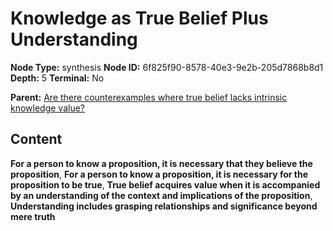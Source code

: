 # Knowledge as True Belief Plus Understanding

**Node Type:** synthesis
**Node ID:** 6f825f90-8578-40e3-9e2b-205d7868b8d1
**Depth:** 5
**Terminal:** No

**Parent:** [Are there counterexamples where true belief lacks intrinsic knowledge value?](are-there-counterexamples-where-true-belief-lacks-intrinsic-knowledge-value-antithesis-19337da1-49c4-408b-9953-a52518abf5b8.md)

## Content

**For a person to know a proposition, it is necessary that they believe the proposition**, **For a person to know a proposition, it is necessary for the proposition to be true**, **True belief acquires value when it is accompanied by an understanding of the context and implications of the proposition**, **Understanding includes grasping relationships and significance beyond mere truth**
